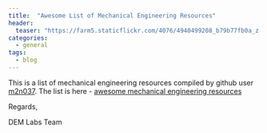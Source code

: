```yaml
---
title:  "Awesome List of Mechanical Engineering Resources"
header:
  teaser: "https://farm5.staticflickr.com/4076/4940499208_b79b77fb0a_z.jpg"
categories: 
  - general
tags:
  - blog
---
```


This is a list of mechanical engineering resources compiled by github user [m2n037](https://github.com/m2n037/). The list is here - [awesome mechanical engineering resources](https://github.com/m2n037/awesome-mecheng)

Regards,

DEM Labs Team
